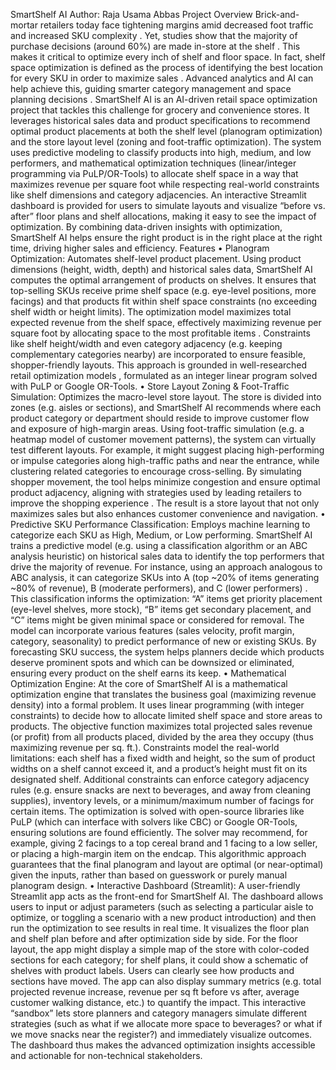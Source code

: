 SmartShelf AI
Author: Raja Usama Abbas
Project Overview
Brick-and-mortar retailers today face tightening margins amid decreased foot traffic and increased SKU complexity . Yet, studies show that the majority of purchase decisions (around 60%) are made in-store at the shelf . This makes it critical to optimize every inch of shelf and floor space. In fact, shelf space optimization is defined as the process of identifying the best location for every SKU in order to maximize sales . Advanced analytics and AI can help achieve this, guiding smarter category management and space planning decisions .
SmartShelf AI is an AI-driven retail space optimization project that tackles this challenge for grocery and convenience stores. It leverages historical sales data and product specifications to recommend optimal product placements at both the shelf level (planogram optimization) and the store layout level (zoning and foot-traffic optimization). The system uses predictive modeling to classify products into high, medium, and low performers, and mathematical optimization techniques (linear/integer programming via PuLP/OR-Tools) to allocate shelf space in a way that maximizes revenue per square foot  while respecting real-world constraints like shelf dimensions and category adjacencies. An interactive Streamlit dashboard is provided for users to simulate layouts and visualize “before vs. after” floor plans and shelf allocations, making it easy to see the impact of optimization. By combining data-driven insights with optimization, SmartShelf AI helps ensure the right product is in the right place at the right time, driving higher sales and efficiency.
Features
• Planogram Optimization: Automates shelf-level product placement. Using product dimensions (height, width, depth) and historical sales data, SmartShelf AI computes the optimal arrangement of products on shelves. It ensures that top-selling SKUs receive prime shelf space (e.g. eye-level positions, more facings) and that products fit within shelf space constraints (no exceeding shelf width or height limits). The optimization model maximizes total expected revenue from the shelf space, effectively maximizing revenue per square foot by allocating space to the most profitable items . Constraints like shelf height/width and even category adjacency (e.g. keeping complementary categories nearby) are incorporated to ensure feasible, shopper-friendly layouts. This approach is grounded in well-researched retail optimization models , formulated as an integer linear program solved with PuLP or Google OR-Tools.
• Store Layout Zoning & Foot-Traffic Simulation: Optimizes the macro-level store layout. The store is divided into zones (e.g. aisles or sections), and SmartShelf AI recommends where each product category or department should reside to improve customer flow and exposure of high-margin areas. Using foot-traffic simulation (e.g. a heatmap model of customer movement patterns), the system can virtually test different layouts. For example, it might suggest placing high-performing or impulse categories along high-traffic paths and near the entrance, while clustering related categories to encourage cross-selling. By simulating shopper movement, the tool helps minimize congestion and ensure optimal product adjacency, aligning with strategies used by leading retailers to improve the shopping experience . The result is a store layout that not only maximizes sales but also enhances customer convenience and navigation.
• Predictive SKU Performance Classification: Employs machine learning to categorize each SKU as High, Medium, or Low performing. SmartShelf AI trains a predictive model (e.g. using a classification algorithm or an ABC analysis heuristic) on historical sales data to identify the top performers that drive the majority of revenue. For instance, using an approach analogous to ABC analysis, it can categorize SKUs into A (top ~20% of items generating ~80% of revenue), B (moderate performers), and C (lower performers) . This classification informs the optimization: “A” items get priority placement (eye-level shelves, more stock), “B” items get secondary placement, and “C” items might be given minimal space or considered for removal. The model can incorporate various features (sales velocity, profit margin, category, seasonality) to predict performance of new or existing SKUs. By forecasting SKU success, the system helps planners decide which products deserve prominent spots and which can be downsized or eliminated, ensuring every product on the shelf earns its keep.
• Mathematical Optimization Engine: At the core of SmartShelf AI is a mathematical optimization engine that translates the business goal (maximizing revenue density) into a formal problem. It uses linear programming (with integer constraints) to decide how to allocate limited shelf space and store areas to products. The objective function maximizes total projected sales revenue (or profit) from all products placed, divided by the area they occupy (thus maximizing revenue per sq. ft.). Constraints model the real-world limitations: each shelf has a fixed width and height, so the sum of product widths on a shelf cannot exceed it, and a product’s height must fit on its designated shelf. Additional constraints can enforce category adjacency rules (e.g. ensure snacks are next to beverages, and away from cleaning supplies), inventory levels, or a minimum/maximum number of facings for certain items. The optimization is solved with open-source libraries like PuLP (which can interface with solvers like CBC) or Google OR-Tools, ensuring solutions are found efficiently. The solver may recommend, for example, giving 2 facings to a top cereal brand and 1 facing to a low seller, or placing a high-margin item on the endcap. This algorithmic approach guarantees that the final planogram and layout are optimal (or near-optimal) given the inputs, rather than based on guesswork or purely manual planogram design.
• Interactive Dashboard (Streamlit): A user-friendly Streamlit app acts as the front-end for SmartShelf AI. The dashboard allows users to input or adjust parameters (such as selecting a particular aisle to optimize, or toggling a scenario with a new product introduction) and then run the optimization to see results in real time. It visualizes the floor plan and shelf plan before and after optimization side by side. For the floor layout, the app might display a simple map of the store with color-coded sections for each category; for shelf plans, it could show a schematic of shelves with product labels. Users can clearly see how products and sections have moved. The app can also display summary metrics (e.g. total projected revenue increase, revenue per sq ft before vs after, average customer walking distance, etc.) to quantify the impact. This interactive “sandbox” lets store planners and category managers simulate different strategies (such as what if we allocate more space to beverages? or what if we move snacks near the register?) and immediately visualize outcomes. The dashboard thus makes the advanced optimization insights accessible and actionable for non-technical stakeholders.
